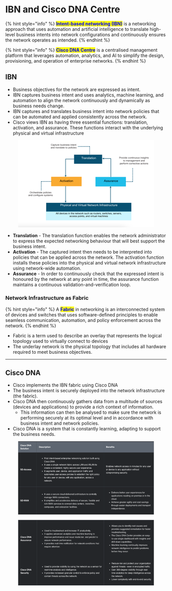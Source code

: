 # IBN and Cisco DNA Centre

{% hint style="info" %}
<mark style="color:blue;">**Intent-based networking (IBN)**</mark> is a networking approach that uses automation and artificial intelligence to translate high-level business intents into network configurations and continuously ensures the network operates as intended.
{% endhint %}

{% hint style="info" %}
<mark style="color:blue;">**Cisco DNA Centre**</mark> is a centralised management platform that leverages automation, analytics, and AI to simplify the design, provisioning, and operation of enterprise networks.
{% endhint %}

## IBN

* Business objectives for the network are expressed as intent.&#x20;
* IBN captures business intent and uses analytics, machine learning, and automation to align the network continuously and dynamically as business needs change.
* IBN captures and translates business intent into network policies that can be automated and applied consistently across the network.
* Cisco views IBN as having three essential functions: translation, activation, and assurance. These functions interact with the underlying physical and virtual infrastructure

<figure><img src="../.gitbook/assets/Screenshot 2025-01-10 at 09.24.32.png" alt=""><figcaption></figcaption></figure>

* **Translation** - The translation function enables the network administrator to express the expected networking behaviour that will best support the business intent.
* **Activation** - The captured intent then needs to be interpreted into policies that can be applied across the network. The activation function installs these policies into the physical and virtual network infrastructure using network-wide automation.
* **Assurance** - In order to continuously check that the expressed intent is honoured by the network at any point in time, the assurance function maintains a continuous validation-and-verification loop.

### Network Infrastructure as Fabric

{% hint style="info" %}
A <mark style="color:blue;">**Fabric**</mark> in networking is an interconnected system of devices and switches that uses software-defined principles to enable seamless communication, automation, and policy enforcement across the network.
{% endhint %}

* Fabric is a term used to describe an overlay that represents the logical topology used to virtually connect to devices
* The underlay network is the physical topology that includes all hardware required to meet business objectives.

***

## Cisco DNA

* Cisco implements the IBN fabric using Cisco DNA
* The business intent is securely deployed into the network infrastructure (the fabric).&#x20;
* Cisco DNA then continuously gathers data from a multitude of sources (devices and applications) to provide a rich context of information.&#x20;
  * This information can then be analysed to make sure the network is performing securely at its optimal level and in accordance with business intent and network policies.
* Cisco DNA is a system that is constantly learning, adapting to support the business needs.

<figure><img src="../.gitbook/assets/Screenshot 2025-01-10 at 11.30.03.png" alt=""><figcaption></figcaption></figure>

<figure><img src="../.gitbook/assets/Screenshot 2025-01-10 at 11.30.37.png" alt=""><figcaption></figcaption></figure>

